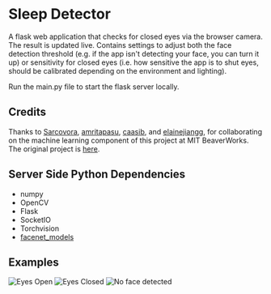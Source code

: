 # Sleep Detector
A flask web application that checks for closed eyes via the browser camera. The result is updated live. Contains settings to adjust both the face detection threshold (e.g. if the app isn't detecting your face, you can turn it up) or sensitivity for closed eyes (i.e. how sensitive the app is to shut eyes, should be calibrated depending on the environment and lighting).

Run the main.py file to start the flask server locally.

## Credits
Thanks to [Sarcovora](https://github.com/Sarcovora), [amritapasu](https://github.com/amritapasu), [caasib](https://github.com/caasib), and [elainejiangg](https://github.com/elainejiangg), for collaborating on the machine learning component of this project at MIT BeaverWorks. The original project is [here](https://github.com/Sarcovora/CogWorks-2022-Gausslien-Final-Capstone).

## Server Side Python Dependencies
- numpy
- OpenCV
- Flask
- SocketIO
- Torchvision
- [facenet_models](https://github.com/CogWorksBWSI/facenet_models)

## Examples
![Eyes Open](https://user-images.githubusercontent.com/47835799/236577098-b164964a-6f23-45f7-96b8-45d90695db1e.png)
![Eyes Closed](https://user-images.githubusercontent.com/47835799/236577099-842ea20a-1763-4592-bdb2-6ebfafc72338.png)
![No face detected](https://user-images.githubusercontent.com/47835799/236577095-466a1702-f4a3-419b-8678-0cba02cb7171.png)

